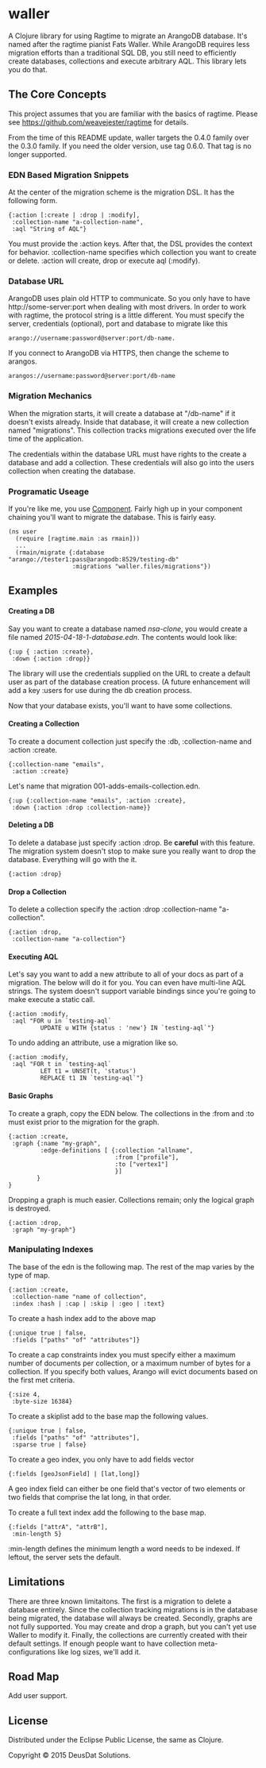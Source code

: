 # waller

A Clojure library for using Ragtime to migrate an ArangoDB database. It's named
after the ragtime pianist Fats Waller. While ArangoDB requires less migration 
efforts than a traditional SQL DB, you still need to efficiently create databases,
collections and execute arbitrary AQL. This library lets you do that.

## The Core Concepts
This project assumes that you are familiar with the basics of ragtime. Please
see https://github.com/weavejester/ragtime for details.

From the time of this README update, waller targets the 0.4.0 family over
the 0.3.0 family. If you need the older version, use tag 0.6.0. That tag
is no longer supported.

### EDN Based Migration Snippets

At the center of the migration scheme is the migration DSL. It has the following
form.

```
{:action [:create | :drop | :modify],
 :collection-name "a-collection-name",
 :aql "String of AQL"}
 ```
 
You must provide the :action keys. After that, the DSL provides the
context for behavior.  :collection-name specifies which collection you want
to create or delete.  :action will create, drop or execute aql (:modify). 

### Database URL

ArangoDB uses plain old HTTP to communicate. So you only have to have 
http://some-server:port when dealing with most drivers. In order to work with
ragtime, the protocol string is a little different. You must specify the 
server, credentials (optional), port and database to migrate like this 
 
```
arango://username:password@server:port/db-name.
```

If you connect to ArangoDB via HTTPS, then change the scheme to arangos.

```
arangos://username:password@server:port/db-name
```
### Migration Mechanics
When the migration starts, it will create a database at "/db-name" if it 
doesn't exists already. Inside that database, it will create a new collection
named "migrations". This collection tracks migrations executed over the 
life time of the application.

The credentials within the database URL must have rights to the create a
database and add a collection. These credentials will also go into the users
collection when creating the database.

### Programatic Useage
If you're like me, you use [Component](https://github.com/stuartsierra/component).
Fairly high up in your component chaining you'll want to migrate the database. 
This is fairly easy.

```
(ns user
  (require [ragtime.main :as rmain]))
  ...
  (rmain/migrate {:database "arango://tester1:pass@arangodb:8529/testing-db" 
                  :migrations "waller.files/migrations"})
```

## Examples

#### Creating a DB
 
Say you want to create a database named *nsa-clone*,
you would create a file named *2015-04-18-1-database.edn*. The contents
would look like:
 
```
{:up { :action :create},
 :down {:action :drop}}
```

The library will use the credentials supplied on the URL to create a default 
user as part of the database creation process. (A future enhancement will add
a key :users for use during the db creation process.
  
Now that your database exists, you'll want to have some collections.
 
#### Creating a Collection
To create a document collection just specify the :db, :collection-name and 
:action :create.
 
```
{:collection-name "emails",
 :action :create}
```

Let's name that migration 001-adds-emails-collection.edn.
```
{:up {:collection-name "emails", :action :create},
 :down {:action :drop :collection-name}}
```

#### Deleting a DB
To delete a database just specify :action :drop. Be **careful** with this feature. The migration system doesn't stop to make sure you really want to drop the database. Everything will go with the it.

```
{:action :drop}
```

#### Drop a Collection
To delete a collection specify the :action :drop :collection-name "a-collection".

```
{:action :drop,
 :collection-name "a-collection"}
```
#### Executing AQL
Let's say you want to add a new attribute to all of your docs as part of a migration. The below will do it for you. You can even have multi-line AQL strings. The system doesn't support variable bindings since you're going to make execute a static call. 

```
{:action :modify,
 :aql "FOR u in `testing-aql`
         UPDATE u WITH {status : 'new'} IN `testing-aql`"}
```

To undo adding an attribute, use a migration like so.

```
{:action :modify,
 :aql "FOR t in `testing-aql`
         LET t1 = UNSET(t, 'status')
         REPLACE t1 IN `testing-aql`"}
 ```
#### Basic Graphs
To create a graph, copy the EDN below. The collections in the :from and :to must exist prior to the migration for the graph. 

```
{:action :create,
 :graph {:name "my-graph",
         :edge-definitions [ {:collection "allname",
                              :from ["profile"],
                              :to ["vertex1"]
                              }]
        }
}
```

Dropping a graph is much easier. Collections remain; only the logical graph is destroyed.

```
{:action :drop,
 :graph "my-graph"}
```
### Manipulating Indexes
The base of the edn is the following map. The rest of the map varies by the
type of map.

```
{:action :create,
 :collection-name "name of collection",
 :index :hash | :cap | :skip | :geo | :text}
```

To create a hash index add to the above map

```
{:unique true | false,
 :fields ["paths" "of" "attributes"]}
```

To create a cap constraints index you must specify either a maximum number of
documents per collection, or a maximum number of bytes for a collection. If
you specify both values, Arango will evict documents based on the first met
criteria.

```
{:size 4,
 :byte-size 16384}
```

To create a skiplist add to the base map the following values.

```
{:unique true | false,
 :fields ["paths" "of" "attributes"],
 :sparse true | false}
```

To create a geo index, you only have to add fields vector

```
{:fields [geoJsonField] | [lat,long]}
```

A geo index field can either be one field that's vector of two elements
or two fields that comprise the lat long, in that order.

To create a full text index add the following to the base map.

```
{:fields ["attrA", "attrB"],
 :min-length 5}
```
:min-length defines the minimum length a word needs to be indexed. If leftout,
the server sets the default.

## Limitations
There are three known limitaitons. The first is a migration to delete a database entirely. Since the collection tracking migrations is in the database being migrated, the database will always be created. Secondly, graphs are not fully supported. You may create and drop a graph, but you can't yet use Waller to modify it. Finally, the collections are currently created with their default settings. If enough people want to have collection meta-configurations like log sizes, we'll add it.

## Road Map
Add user support.

## License
Distributed under the Eclipse Public License, the same as Clojure.

Copyright © 2015 DeusDat Solutions.

